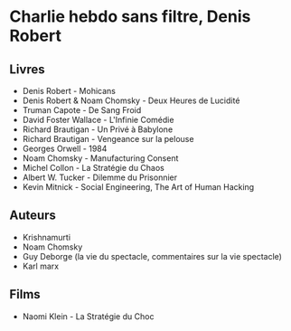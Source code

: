 # Charlie hebdo sans filtre, Denis Robert
## Livres
- Denis Robert - Mohicans
- Denis Robert & Noam Chomsky - Deux Heures de Lucidité
- Truman Capote - De Sang Froid
- David Foster Wallace - L'Infinie Comédie
- Richard Brautigan - Un Privé à Babylone
- Richard Brautigan - Vengeance sur la pelouse
- Georges Orwell - 1984
- Noam Chomsky - Manufacturing Consent
- Michel Collon - La Stratégie du Chaos
- Albert W. Tucker - Dilemme du Prisonnier
- Kevin Mitnick - Social Engineering, The Art of Human Hacking
## Auteurs
- Krishnamurti
- Noam Chomsky
- Guy Deborge (la vie du spectacle, commentaires sur la vie spectacle) 
- Karl marx
## Films
- Naomi Klein - La Stratégie du Choc

